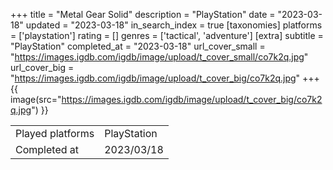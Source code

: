 +++
title = "Metal Gear Solid"
description = "PlayStation"
date = "2023-03-18"
updated = "2023-03-18"
in_search_index = true
[taxonomies]
platforms = ['playstation']
rating = []
genres = ['tactical', 'adventure']
[extra]
subtitle = "PlayStation"
completed_at = "2023-03-18"
url_cover_small = "https://images.igdb.com/igdb/image/upload/t_cover_small/co7k2q.jpg"
url_cover_big = "https://images.igdb.com/igdb/image/upload/t_cover_big/co7k2q.jpg"
+++
{{ image(src="https://images.igdb.com/igdb/image/upload/t_cover_big/co7k2q.jpg") }}

|              |            |
| ------------ | ---------- |
| Played platforms    | PlayStation |
| Completed at | 2023/03/18 |


